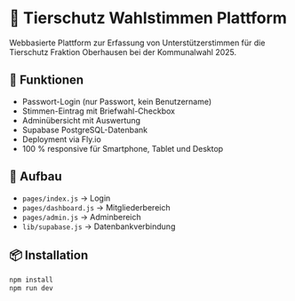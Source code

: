 # 🐾 Tierschutz Wahlstimmen Plattform

Webbasierte Plattform zur Erfassung von Unterstützerstimmen für die Tierschutz Fraktion Oberhausen bei der Kommunalwahl 2025.

## 🔧 Funktionen
- Passwort-Login (nur Passwort, kein Benutzername)
- Stimmen-Eintrag mit Briefwahl-Checkbox
- Adminübersicht mit Auswertung
- Supabase PostgreSQL-Datenbank
- Deployment via Fly.io
- 100 % responsive für Smartphone, Tablet und Desktop

## 📁 Aufbau
- `pages/index.js` → Login
- `pages/dashboard.js` → Mitgliederbereich
- `pages/admin.js` → Adminbereich
- `lib/supabase.js` → Datenbankverbindung

## 📦 Installation
```bash
npm install
npm run dev
